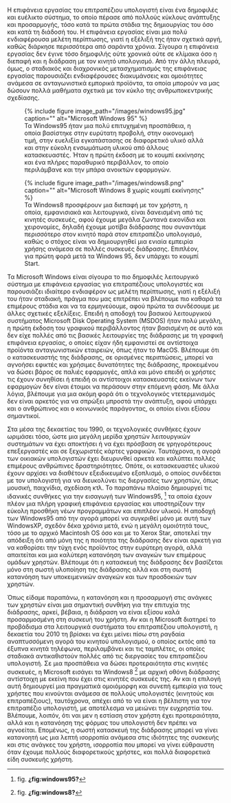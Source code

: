 Η επιφάνεια εργασίας του επιτραπέζιου υπολογιστή είναι ένα δημοφιλές και
ευέλικτο σύστημα, το οποίο πέρασε από πολλούς κύκλους ανάπτυξης και
προσαρμογής, τόσο κατά τα πρώτα στάδια της δημιουργίας του όσο και κατά
τη διάδοσή του. Η επιφάνεια εργασίας είναι μια πολύ ενδιαφέρουσα μελέτη
περίπτωσης, γιατί η εξέλιξή της ήταν σχετικά αργή, καθώς διάρκησε
περισσότερα από σαράντα χρόνια. Σίγουρα η επιφάνεια εργασίας δεν έγινε
τόσο δημοφιλής ούτε χρονικά ούτε σε κλίμακα όσο η διεπαφή και η διάδραση
με τον κινητό υπολογισμό. Από την άλλη πλευρά, όμως, ο σταδιακός και
διαχρονικός μετασχηματισμός της επιφάνειας εργασίας παρουσιάζει
ενδιαφέρουσες διακυμάνσεις και ομοιότητες ανάμεσα σε ανταγωνιστικά
εμπορικά προϊόντα, τα οποία μπορούν να μας δώσουν πολλά μαθήματα σχετικά
με τον κύκλο της ανθρωποκεντρικής σχεδίασης.

<figure id="fig:windows95">
{% include figure image_path="/images/windows95.jpg" caption=""
alt="Microsoft Windows 95" %}
<figcaption>
Τα Windows95 ήταν μια πολύ επιτυχημένη προσπάθεια, η οποία βασίστηκε
στην ευρύτατη προβολή, στην οικονομική τιμή, στην ευελιξία εγκατάστασης
σε διαφορετικό υλικό αλλά και στην εύκολη ενσωμάτωση υλικού από άλλους
κατασκευαστές. Ήταν η πρώτη έκδοση με το κουμπί εκκίνησης και ένα πλήρες
παραθυρικό περιβάλλον, το οποίο περιλάμβανε και την μπάρα ανοικτών
εφαρμογών.
</figcaption>
</figure>
<figure id="fig:windows8">
{% include figure image_path="/images/windows8.png" caption=""
alt="Microsoft Windows 8 χωρίς κουμπί εκκίνησης" %}
<figcaption>
Τα Windows8 προσφέρουν μια διεπαφή με τον χρήστη, η οποία, εμφανισιακά
και λειτουργικά, είναι δανεισμένη από τις κινητές συσκευές, αφού έχουμε
μεγάλα ζωντανά εικονίδια και χειρονομίες, δηλαδή έχουμε μοτίβα διάδρασης
που συναντάμε περισσότερο στον κινητό παρά στον επιτραπέζιο υπολογισμό,
καθώς ο στόχος είναι να δημιουργηθεί μια ενιαία εμπειρία χρήσης ανάμεσα
σε πολλές συσκευές διάδρασης. Επιπλέον, για πρώτη φορά μετά τα Windows
95, δεν υπάρχει το κουμπί Start.
</figcaption>
</figure>

Τα Microsoft Windows είναι σίγουρα το πιο δημοφιλές λειτουργικό σύστημα
με επιφάνεια εργασίας για επιτραπέζιους υπολογιστές και παρουσιάζει
ιδιαίτερο ενδιαφέρον ως μελέτη περίπτωσης, γιατί η εξέλιξή του ήταν
σταδιακή, πράγμα που μας επιτρέπει να βλέπουμε πιο καθαρά τα επιμέρους
στάδια και να τα ερμηνεύουμε, αφού πρώτα τα συνδέσουμε με άλλες σχετικές
εξελίξεις. Επειδή η αποδοχή του βασικού λειτουργικού συστήματος
Microsoft Disk Operating System (MSDOS) ήταν πολύ μεγάλη, η πρώτη έκδοση
του γραφικού περιβάλλοντος ήταν βασισμένη σε αυτό και δεν είχε πολλές
από τις βασικές λειτουργίες της διάδρασης με τη γραφική επιφάνεια
εργασίας, ο οποίες είχαν ήδη εμφανιστεί σε αντίστοιχα προϊόντα
ανταγωνιστικών εταιρειών, όπως ήταν το MacOS. Βλέπουμε ότι ο
κατασκευαστής της διάδρασης, σε ορισμένες περιπτώσεις, μπορεί να
αγνοήσει εφικτές και χρήσιμες δυνατότητες της διάδρασης, προκειμένου να
δώσει βάρος σε παλιές εφαρμογές, απλά και μόνο επειδή οι χρήστες τις
έχουν συνηθίσει ή επειδή οι αντίστοιχοι κατασκευαστές εκείνων των
εφαρμογών δεν είναι έτοιμοι να περάσουν στην επόμενη φάση. Με άλλα
λόγια, βλέπουμε για μια ακόμη φορά ότι ο τεχνολογικός ντετερμινισμός δεν
είναι αρκετός για να σπρώξει μπροστά την ανάπτυξη, αφού υπάρχει και ο
ανθρώπινος και ο κοινωνικός παράγοντας, οι οποίοι είναι εξίσου
σημαντικοί.

Στα μέσα της δεκαετίας του 1990, οι τεχνολογικές συνθήκες έχουν ωριμάσει
τόσο, ώστε μια μεγάλη μερίδα χρηστών λειτουργικών συστημάτων να έχει
αποκτήσει ή να έχει πρόσβαση σε γρηγορότερους επεξεργαστές και σε
ξεχωριστές κάρτες γραφικών. Ταυτόχρονα, η αγορά των οικιακών υπολογιστών
έχει διευρυνθεί αρκετά και καλύπτει πολλές επιμέρους ανθρώπινες
δραστηριότητες. Οπότε, οι κατασκευαστές υλικού έχουν αρχίσει να
διαθέτουν εξειδικευμένο εξοπλισμό, ο οποίος συνδέεται με τον υπολογιστή
για να διευκολύνει τις διεργασίες των χρηστών, όπως μουσική, παιχνίδια,
σχεδίαση κτλ. Το παραπάνω πλαίσιο δημιουργεί τις ιδανικές συνθήκες για
την εισαγωγή των Windows95, [^1] τα οποία έχουν πλέον μια πλήρη γραφική
επιφάνεια εργασίας και υποστηρίζουν την εύκολη προσθήκη νέων
προγραμμάτων και επιπλέον υλικού. Η αποδοχή των Windows95 από την αγορά
μπορεί να συγκριθεί μόνο με αυτή των WindowsXP, σχεδόν δέκα χρόνια μετά,
ενώ η μεγάλη ομοιότητά τους, τόσο με το αρχικό Macintosh OS όσο και με
το Xerox Star, αποτελεί την απόδειξη ότι από μόνη της η ποιότητα της
διάδρασης δεν είναι αρκετή για να καθορίσει την τύχη ενός προϊόντος στην
ευρύτερη αγορά, αλλά απαιτείται και μια καλύτερη κατανόηση των αναγκών
των επιμέρους ομάδων χρηστών. Βλέπουμε ότι η κατασκευή της διάδρασης δεν
βασίζεται μόνο στη σωστή υλοποίηση της διάδρασης αλλά και στη σωστή
κατανόηση των υποκειμενικών αναγκών και των προσδοκιών των χρηστών.

Όπως είδαμε παραπάνω, η κατανόηση και η προσαρμογή στις ανάγκες των
χρηστών είναι μια σημαντική συνθήκη για την επιτυχία της διάδρασης,
αρκεί, βέβαια, η διάδραση να είναι εξίσου καλά προσαρμοσμένη στη συσκευή
του χρήστη. Αν και η Microsoft διατηρεί το προβάδισμα στα λειτουργικά
συστήματα του επιτραπέζιου υπολογιστή, η δεκαετία του 2010 τη βρίσκει να
έχει μείνει πίσω στη ραγδαία αναπτυσσόμενη αγορά του κινητού
υπολογισμού, ο οποίος εκτός από τα έξυπνα κινητά τηλέφωνα, περιλαμβάνει
και τις ταμπλέτες, οι οποίες σταδιακά αντικαθιστούν πολλές από τις
διεργασίες του επιτραπέζιου υπολογιστή. Σε μια προσπάθεια να δώσει
προτεραιότητα στις κινητές συσκευές, η Microsoft εισάγει τα Windows8
[^2] με αρχική οθόνη διάδρασης αντίστοιχη με εκείνη που έχει στις
κινητές συσκευές της. Αν και η επιλογή αυτή δημιουργεί μια πραγματικά
ομοιόμορφη και συνεπή εμπειρία για τους χρήστες που κινούνται ανάμεσα σε
πολλούς υπολογιστές (κινητούς και επιτραπέζιους), ταυτόχρονα, απέχει από
το να είναι η βέλτιστη για τον επιτραπέζιο υπολογιστή, με αποτέλεσμα να
μειώνει την ευχρηστία του. Βλέπουμε, λοιπόν, ότι ναι μεν η εστίαση στον
χρήστη έχει προτεραιότητα, αλλά και η κατανόηση της φόρμας του
υπολογιστή δεν πρέπει να αγνοείται. Επομένως, η σωστή κατασκευή της
διάδρασης μπορεί να γίνει κατανοητή ως μια λεπτή ισορροπία ανάμεσα στις
ιδιότητες της συσκευής και στις ανάγκες του χρήστη, ισορροπία που μπορεί
να γίνει εύθραυστη όταν έχουμε πολλούς διαφορετικούς χρήστες, και πολλά
διαφορετικά είδη συσκευής χρήστη.

[^1]: fig. **¿fig:windows95?**

[^2]: fig. **¿fig:windows8?**

